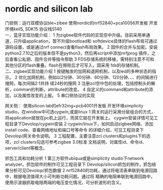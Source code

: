 # nordic and silicon lab

门锁侧：运行双模协议ble+zibee 
使用nordic的nrf52840+pca10056开发板
开发环境keil5,  SDK15   协议栈S140  
一、蓝牙实现功能介绍：
1 为zigbee软件代码的实现空中升级。目前采用单通道，只升级application，暂不升级bootload和
softdevice具体的flash布局可通过源码设置，或是通过nrf connect查看flash布局效果。
2 固件的合并与加密。安装python2.7.10之后的版本但不是python3，然后再script中添加nrfjprog
插件，之后查看公私钥、固件合并等指令帮助
3 FDS存储系统的移植，需特别注意不可和其他分区的flash重叠。flash在擦除后才可写入，固采用
fds的存储机制。  
二、zigbee实现功能介绍
1 按键触发的加网和退网机制，以及led的多种状态的指示。
2 优化加网机制，例如以2分钟、30分钟、60分钟、120分钟、、、的间隔进行搜网，每次间隔2:1共持
续24秒的搜网
3 注册zcl空中包的处理，包括控制头的解析，comman的判断，attribute的改变。
4 自定义的command和attribute的添加，以及属性改变的上报。
5 串口侧协议的实现

网关侧：
使用silicon lab的efr32mg+pcb4001开发板 
开发环境simplicity studio，在window中可选cygwin,或是linux
1 网关的运行采用分层组合的方式，将application层放在pc机上运行，而其它层在开发板上。
cygwin安装详情可见工程目录下Devolop/cygwin安装
2 cygwin/linux下，如何启动zigbee网络、添加install code、查看网络地址和端口号等命令
的详细介绍，可见工程目录下Devolop/网关命令说明。
3 工程配置，主要注意zcl clusters和plugins下的选项，zcl clusters勾选可参考zigbee 3.0标准
文档说明，对属性id、命令id、server/client等概念。

抓包工具和功耗分析
1 第三方软件ubiqua或是simplicity studio下network analyzer。抓包软件的制作可见工程目录下
Devolop/silicon抓包的制作，抓包结果分析可见Devolop/抓包数据
2 nrf52840的功耗，通过将电流表串联到电源回路中，根据电流值得大小可判断功耗问题。通过将
精确的电阻串联到电源回路中，使用示波器抓取电阻两端的电压变化情况，可分析波形的含义。



